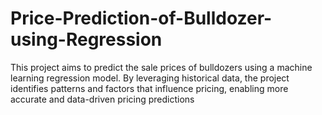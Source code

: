 # Price-Prediction-of-Bulldozer-using-Regression
This project aims to predict the sale prices of bulldozers using a machine learning regression model. By leveraging historical data, the project identifies patterns and factors that influence pricing, enabling more accurate and data-driven pricing predictions
